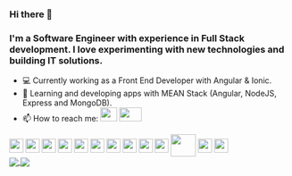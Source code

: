 ### Hi there 👋
### I'm a Software Engineer with experience in Full Stack development. I love experimenting with new technologies and building IT solutions.

- 💻 Currently working as a Front End Developer with Angular & Ionic.
- 🌱 Learning and developing apps with MEAN Stack (Angular, NodeJS, Express and MongoDB).
- 📫 How to reach me:
<a href="mailto:almarpa4@gmail.com"><img height=25 width=30; src="https://cdn.windowsreport.com/wp-content/uploads/2017/10/gmail-attachments-failed-loading.png" /></a>
<a href="www.linkedin.com/in/alejandro-marco-palomares-9aa366172"><img height=25 width=40;        src="https://www.minneapolis.edu/sites/default/files/styles/small_300_2x/public/linkedin-540x320.jpg?itok=hDuXrnJp" /></a>
                             
<div style:"float: center;">    
<img align="center" height="25" width="25" src="https://camo.githubusercontent.com/4781e0847a4467c26c793b583a64dac8c15007bf/68747470733a2f2f64657669636f6e732e6769746875622e696f2f64657669636f6e2f64657669636f6e2e6769742f69636f6e732f616e67756c61726a732f616e67756c61726a732d6f726967696e616c2e737667" />
<img align="center" height="25" width="25" src="https://camo.githubusercontent.com/14758df13e2b9c312a5b911d3bb8b7418f7a8c3c/68747470733a2f2f64657669636f6e732e6769746875622e696f2f64657669636f6e2f64657669636f6e2e6769742f69636f6e732f6a6176617363726970742f6a6176617363726970742d6f726967696e616c2e737667" />
<img align="center" height="25" width="25" src="https://camo.githubusercontent.com/c3fe8e303e16bff26fa13d23b0126c557d38ad44/68747470733a2f2f64657669636f6e732e6769746875622e696f2f64657669636f6e2f64657669636f6e2e6769742f69636f6e732f747970657363726970742f747970657363726970742d6f726967696e616c2e737667" />
<img align="center" height="25" width="25" src="https://camo.githubusercontent.com/48502e7f558cf5956a16ddc87e5ab1294e6dd6aa/68747470733a2f2f64657669636f6e732e6769746875622e696f2f64657669636f6e2f64657669636f6e2e6769742f69636f6e732f6e6f64656a732f6e6f64656a732d6f726967696e616c2d776f72646d61726b2e737667" />
<img align="center" height="25" width="25" src="https://camo.githubusercontent.com/2227fc3556850d51046d47d57545db9623b9c615/68747470733a2f2f64657669636f6e732e6769746875622e696f2f64657669636f6e2f64657669636f6e2e6769742f69636f6e732f657870726573732f657870726573732d6f726967696e616c2d776f72646d61726b2e737667" />
<img align="center" height="25" width="25" src="https://camo.githubusercontent.com/9599dc988280bea2ca5c44c4796f13494f9ff3f7/68747470733a2f2f64657669636f6e732e6769746875622e696f2f64657669636f6e2f64657669636f6e2e6769742f69636f6e732f68746d6c352f68746d6c352d6f726967696e616c2d776f72646d61726b2e737667" />
<img align="center" height="25" width="25" src="https://camo.githubusercontent.com/5712bffd0347cc2744de599dc54473dc1ebbfe82/68747470733a2f2f64657669636f6e732e6769746875622e696f2f64657669636f6e2f64657669636f6e2e6769742f69636f6e732f637373332f637373332d6f726967696e616c2d776f72646d61726b2e737667" />
<img align="center" height="25" width="25" src="https://camo.githubusercontent.com/9746fad22d915881af92a8c6a9663509a78ed4d2/68747470733a2f2f64657669636f6e732e6769746875622e696f2f64657669636f6e2f64657669636f6e2e6769742f69636f6e732f616e64726f69642f616e64726f69642d6f726967696e616c2d776f72646d61726b2e737667" />
<img align="center" height="25" width="25" src="https://camo.githubusercontent.com/2371fc4408ce813db5e1b6e153e3bb4f211702a6/68747470733a2f2f64657669636f6e732e6769746875622e696f2f64657669636f6e2f64657669636f6e2e6769742f69636f6e732f6a6176612f6a6176612d6f726967696e616c2d776f72646d61726b2e737667" />
<img align="center" height="25" width="25" src="https://camo.githubusercontent.com/2a61c6ac60f78aaefb471e899229abe2fc0f7c7a/68747470733a2f2f64657669636f6e732e6769746875622e696f2f64657669636f6e2f64657669636f6e2e6769742f69636f6e732f707974686f6e2f707974686f6e2d6f726967696e616c2d776f72646d61726b2e737667" />
<img align="center" height="40" width="45" src="https://vslive.com/-/media/ECG/VSLive/Blogs/Csharp.jpg" />
<img align="center" height="25" width="25" src="https://camo.githubusercontent.com/eaac62a970d1d8e326a6137b99515071b698ee38/68747470733a2f2f64657669636f6e732e6769746875622e696f2f64657669636f6e2f64657669636f6e2e6769742f69636f6e732f6d6f6e676f64622f6d6f6e676f64622d6f726967696e616c2d776f72646d61726b2e737667" />
<img align="center" height="25" width="25" src="https://camo.githubusercontent.com/912b3c635b0c0c198c68114f038ecc28a17728e7/68747470733a2f2f64657669636f6e732e6769746875622e696f2f64657669636f6e2f64657669636f6e2e6769742f69636f6e732f6d7973716c2f6d7973716c2d6f726967696e616c2d776f72646d61726b2e737667" />
</div>

<a href="https://github.com/anuraghazra/convoychat">
  <img  align="center" src="https://github-readme-stats.vercel.app/api?username=almarpa&show_icons=true&theme=tokyonight (https://github.com/anuraghazra/github-readme-stats)"/>

<a href="https://github.com/anuraghazra/convoychat">
  <img  align="center" src="https://github-readme-stats.vercel.app/api/top-langs/?username=almarpa&theme=tokyonight&hide=jupyter notebook,css,&layout=compact(https://github.com/anuraghazra/github-readme-stats)"/>


